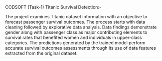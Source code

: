 CODSOFT (Task-1)
Titanic Survival Detection:- 

The project examines Titanic dataset information with an objective to forecast passenger survival outcomes. The process starts with data cleaning followed by explorative data analysis. Data findings demonstrate gender along with passenger class as major contributing elements to survival rates that benefited women and individuals in upper-class categories. The predictions generated by the trained model perform accurate survival outcomes assessments through its use of data features extracted from the original dataset.
